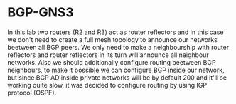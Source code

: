 # BGP-GNS3
In this lab two routers (R2 and R3) act as router reflectors and in this case we don't need to create a full mesh topology to announce our networks beetween all BGP peers.
We only need to make a neighbourship with router reflectors and router reflectors in its turn will announce all neighbour networks.
Also we should additionally configure routing beetween BGP neighbours, to make it possible we can configure BGP inside our network, but since BGP AD inside private networks will be by default 200 and it'll be working quite slow,
it was decided to configure routing by using IGP protocol (OSPF). 
